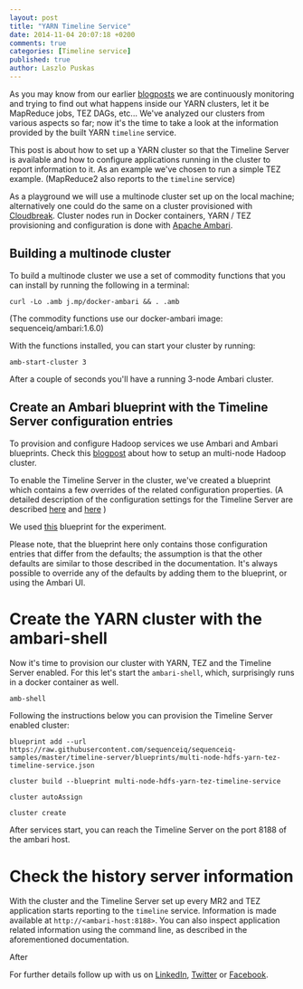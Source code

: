 ```yaml
---
layout: post
title: "YARN Timeline Service"
date: 2014-11-04 20:07:18 +0200
comments: true
categories: [Timeline service]
published: true
author: Laszlo Puskas
---
```



As you may know from our earlier [blogposts](http://blog.sequenceiq.com/blog/2014/10/07/hadoop-monitoring/) we are continuously monitoring and trying to find out what happens inside our YARN clusters, let it be MapReduce jobs, TEZ DAGs, etc... We've analyzed our clusters from various aspects so far; now it's the time to take a look at the information provided by the built YARN `timeline` service.

This post is about how to set up a YARN cluster so that the Timeline Server is available and how to configure applications running in the cluster to report information to it. As an example we've chosen to run a simple TEZ example. (MapReduce2 also reports to the `timeline` service)

As a playground we will use a multinode cluster set up on the local machine; alternatively one could do the same on a cluster provisioned with [Cloudbreak](http://sequenceiq.com/cloudbreak). Cluster nodes run in Docker containers, YARN / TEZ provisioning and configuration is done with [Apache Ambari](http://ambari.apache.org/).

## Building a multinode cluster

To build a multinode cluster we use a set of commodity functions that you can install by running the following in a terminal:

```
curl -Lo .amb j.mp/docker-ambari && . .amb
```

(The commodity functions use our docker-ambari image: sequenceiq/ambari:1.6.0)

<!-- more -->

With the functions installed, you can start your cluster by running:

```
amb-start-cluster 3
```

After a couple of seconds you'll have a running 3-node Ambari cluster.

## Create an Ambari blueprint with the Timeline Server configuration entries

To provision and configure Hadoop services we use Ambari and Ambari blueprints. Check this [blogpost](http://blog.sequenceiq.com/blog/2014/06/19/multinode-hadoop-cluster-on-docker/) about how to setup an multi-node Hadoop cluster.

To enable the Timeline Server in the cluster, we've created a blueprint which contains a few overrides of the related configuration properties. (A detailed description of the configuration settings for the Timeline Server are described [here](http://hadoop.apache.org/docs/current/hadoop-yarn/hadoop-yarn-site/TimelineServer.html) and [here](http://docs.hortonworks.com/HDPDocuments/HDP2/HDP-2.1.5/bk_system-admin-guide/content/ch_application-timeline-server.html) )

We used [this](https://raw.githubusercontent.com/sequenceiq/sequenceiq-samples/master/timeline-server/blueprints/multi-node-hdfs-yarn-tez-timeline-service.json) blueprint for the experiment.

Please note, that the blueprint here only contains those configuration entries that differ from the defaults; the assumption is that the other defaults are similar to those described in the documentation. It's always possible to override any of the defaults by adding them to the blueprint, or using the Ambari UI.

# Create the YARN cluster with the ambari-shell

Now it's time to provision our cluster with YARN, TEZ and the Timeline Server enabled. For this let's start the `ambari-shell`, which, surprisingly runs in a docker container as well.

```
amb-shell
```

Following the instructions below you can provision the Timeline Server enabled cluster:

```
blueprint add --url https://raw.githubusercontent.com/sequenceiq/sequenceiq-samples/master/timeline-server/blueprints/multi-node-hdfs-yarn-tez-timeline-service.json

cluster build --blueprint multi-node-hdfs-yarn-tez-timeline-service

cluster autoAssign

cluster create
```

After services start, you can reach the Timeline Server on the port 8188 of the ambari host.

# Check the history server information

With the cluster and the Timeline Server set up every MR2 and TEZ application starts reporting to the `timeline` service. Information is made available at `http://<ambari-host:8188>`. You can also inspect application related information using the command line, as described in the aforementioned documentation.

After

For further details follow up with us on [LinkedIn](https://www.linkedin.com/company/sequenceiq/), [Twitter](https://twitter.com/sequenceiq) or [Facebook](https://www.facebook.com/sequenceiq).
